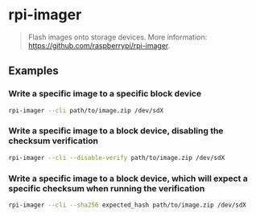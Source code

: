 # rpi-imager

> Flash images onto storage devices. More information: <https://github.com/raspberrypi/rpi-imager>.

## Examples

### Write a specific image to a specific block device

```bash
rpi-imager --cli path/to/image.zip /dev/sdX
```

### Write a specific image to a block device, disabling the checksum verification

```bash
rpi-imager --cli --disable-verify path/to/image.zip /dev/sdX
```

### Write a specific image to a block device, which will expect a specific checksum when running the verification

```bash
rpi-imager --cli --sha256 expected_hash path/to/image.zip /dev/sdX
```
